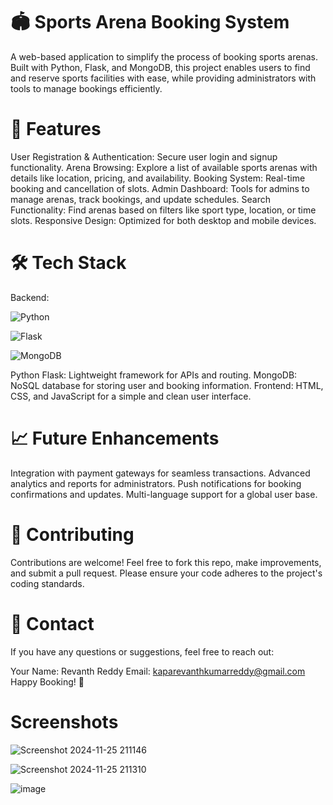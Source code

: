 # 🏟️ Sports Arena Booking System
A web-based application to simplify the process of booking sports arenas. Built with Python, Flask, and MongoDB, this project enables users to find and reserve sports facilities with ease, while providing administrators with tools to manage bookings efficiently.

# 🚀 Features
User Registration & Authentication: Secure user login and signup functionality.
Arena Browsing: Explore a list of available sports arenas with details like location, pricing, and availability.
Booking System: Real-time booking and cancellation of slots.
Admin Dashboard: Tools for admins to manage arenas, track bookings, and update schedules.
Search Functionality: Find arenas based on filters like sport type, location, or time slots.
Responsive Design: Optimized for both desktop and mobile devices.
# 🛠️ Tech Stack
Backend:

![Python](https://img.shields.io/badge/Python-3.9-blue?logo=python&logoColor=white)

![Flask](https://img.shields.io/badge/Flask-2.1.1-green?logo=flask&logoColor=white)

![MongoDB](https://img.shields.io/badge/MongoDB-4.4-brightgreen?logo=mongodb&logoColor=white)

Python
Flask: Lightweight framework for APIs and routing.
MongoDB: NoSQL database for storing user and booking information.
Frontend:
HTML, CSS, and JavaScript for a simple and clean user interface.
# 📈 Future Enhancements
Integration with payment gateways for seamless transactions.
Advanced analytics and reports for administrators.
Push notifications for booking confirmations and updates.
Multi-language support for a global user base.
# 🤝 Contributing
Contributions are welcome! Feel free to fork this repo, make improvements, and submit a pull request. Please ensure your code adheres to the project's coding standards.

# 📧 Contact
If you have any questions or suggestions, feel free to reach out:

Your Name: Revanth Reddy
Email: kaparevanthkumarreddy@gmail.com
Happy Booking! 🎉

# Screenshots

![Screenshot 2024-11-25 211146](https://github.com/user-attachments/assets/d9429d95-d0e4-4683-bbc4-452bb42d627e)

![Screenshot 2024-11-25 211310](https://github.com/user-attachments/assets/7ee8c61d-fd9c-400c-bb01-0fa2e9428ddc)

![image](https://github.com/user-attachments/assets/c129a65f-2e3c-4b34-a234-50afa2f30fce)

